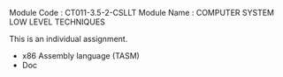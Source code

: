 Module Code   : CT011-3.5-2-CSLLT
Module Name   : COMPUTER SYSTEM LOW LEVEL TECHNIQUES

This is an individual assignment.
- x86 Assembly language (TASM)
- Doc
